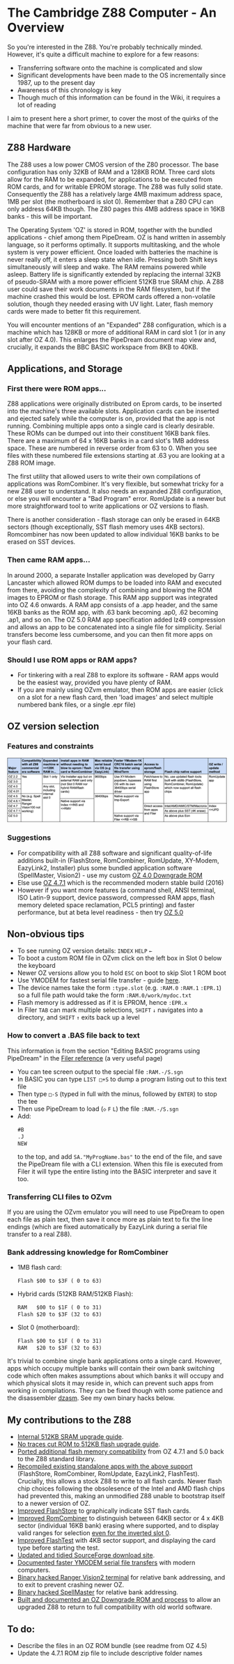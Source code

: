 # The Cambridge Z88 Computer - An Overview

So you're interested in the Z88. You're probably technically minded. However, it's quite a difficult machine to explore for a few reasons:
- Transferring software onto the machine is complicated and slow
- Significant developments have been made to the OS incrementally since 1987, up to the present day
- Awareness of this chronology is key
- Though much of this information can be found in the Wiki, it requires a lot of reading

I aim to present here a short primer, to cover the most of the quirks of the machine that were far from obvious to a new user.


## Z88 Hardware
The Z88 uses a low power CMOS version of the Z80 processor. The base configuration has only 32KB of RAM and a 128KB ROM. Three card slots allow for the RAM to be expanded, for applications to be executed from ROM cards, and for writable EPROM storage. The Z88 was fully solid state. Consequently the Z88 has a relatively large 4MB maximum address space, 1MB per slot (the motherboard is slot 0). Remember that a Z80 CPU can only address 64KB though. The Z80 pages this 4MB address space in 16KB banks - this will be important.

The Operating System 'OZ' is stored in ROM, together with the bundled applications - chief among them PipeDream. OZ is hand written in assembly language, so it performs optimally. It supports multitasking, and the whole system is very power efficient. Once loaded with batteries the machine is never really off, it enters a sleep state when idle. Pressing both Shift keys simultaneously will sleep and wake. The RAM remains powered while asleep. Battery life is significantly extended by replacing the internal 32KB of pseudo-SRAM with a more power efficient 512KB true SRAM chip. A Z88 user could save their work documents in the RAM filesystem, but if the machine crashed this would be lost. EPROM cards offered a non-volatile solution, though they needed erasing with UV light. Later, flash memory cards were made to better fit this requirement.

You will encounter mentions of an "Expanded" Z88 configuration, which is a machine which has 128KB or more of additional RAM in card slot 1 (or in any slot after OZ 4.0). This enlarges the PipeDream document map view and, crucially, it expands the BBC BASIC workspace from 8KB to 40KB.


## Applications, and Storage

### First there were ROM apps...

Z88 applications were originally distributed on Eprom cards, to be inserted into the machine's three available slots. Application cards can be inserted and ejected safely while the computer is on, provided that the app is not running. Combining multiple apps onto a single card is clearly desirable. These ROMs can be dumped out into their constituent 16KB bank files. There are a maximum of 64 x 16KB banks in a card slot's 1MB address space. These are numbered in reverse order from 63 to 0. When you see files with these numbered file extensions starting at .63 you are looking at a Z88 ROM image.

The first utility that allowed users to write their own compilations of applications was RomCombiner. It's very flexible, but somewhat tricky for a new Z88 user to understand. It also needs an expanded Z88 configuration, or else you will encounter a "Bad Program" error. RomUpdate is a newer but more straightforward tool to write applications or OZ versions to flash.

There is another consideration - flash storage can only be erased in 64KB sectors (though exceptionally, SST flash memory uses 4KB sectors). Romcombiner has now been updated to allow individual 16KB banks to be erased on SST devices.

### Then came RAM apps...

In around 2000, a separate Installer application was developed by Garry Lancaster which allowed ROM dumps to be loaded into RAM and executed from there, avoiding the complexity of combining and blowing the ROM images to EPROM or flash storage. This RAM app support was integrated into OZ 4.6 onwards. A RAM app consists of a .app header, and the same 16KB banks as the ROM app, with .63 bank becoming .ap0, .62 becoming .ap1, and so on.
The OZ 5.0 RAM app specification added lz49 compression and allows an app to be concatenated into a single file for simplicity. Serial transfers become less cumbersome, and you can then fit more apps on your flash card.

### Should I use ROM apps or RAM apps?
- For tinkering with a real Z88 to explore its software - RAM apps would be the easiest way, provided you have plenty of RAM.
- If you are mainly using OZvm emulator, then ROM apps are easier (click on a slot for a new flash card, then 'load images' and select multiple numbered bank files, or a single .epr file)


## OZ version selection
### Features and constraints
![Feature Table](./OZ_feature_table.png)

### Suggestions
- For compatibility with all Z88 software and significant quality-of-life additions built-in (FlashStore, RomCombiner, RomUpdate, XY-Modem, EazyLink2, Installer) plus some bundled application software (SpellMaster, Vision2) - use my custom [OZ 4.0 Downgrade ROM](https://cambridgez88.jira.com/wiki/spaces/ZP/pages/2680160375/Slot+0+Flash+Downgrade)
- Else use [OZ 4.7.1](https://sourceforge.net/projects/z88/files/Z88%20ROM/) which is the recommended modern stable build (2016)
- However if you want more features (a command shell, ANSI terminal, ISO Latin-9 support, device password, compressed RAM apps, flash memory deleted space reclamation, PCL5 printing) and faster performance, but at beta level readiness - then try [OZ 5.0](https://sourceforge.net/projects/z88/files/Z88%20ROM/)

## Non-obvious tips
- To see running OZ version details: `INDEX` `HELP` `←`
- To boot a custom ROM file in OZvm click on the left box in Slot 0 below the keyboard
- Newer OZ versions allow you to hold `ESC` on boot to skip Slot 1 ROM boot
- Use YMODEM for fastest serial file transfer - guide [here](https://cambridgez88.jira.com/wiki/spaces/ZP/pages/2676457477/YMODEM+fastest).
- The device names take the form `:type.slot` (e.g. `:RAM.0` `:RAM.1` `:EPR.1`) so a full file path would take the form `:RAM.0/work/mydoc.txt`
- Flash memory is addressed as if it is EPROM, hence `:EPR.x`
- In Filer `TAB` can mark multiple selections, `SHIFT` `↓` navigates into a directory, and `SHIFT` `↑` exits back up a level

### How to convert a .BAS file back to text
This information is from the section "Editing BASIC programs using PipeDream" in the [Filer reference](https://cambridgez88.jira.com/wiki/spaces/UG/pages/35913796/Section+Seven+-+Filer+reference) (a very useful page)
- You can tee screen output to the special file `:RAM.-/S.sgn`
- In BASIC you can type `LIST □+S` to dump a program listing out to this text file
- Then type `□-S` (typed in full with the minus, followed by `ENTER`) to stop the tee
- Then use PipeDream to load (`◇` `F` `L`) the file `:RAM.-/S.sgn`
- Add:
  ```
  #B
  .J
  NEW
  ```
  to the top, and add `SA."MyProgName.bas"` to the end of the file, and save the PipeDream file with a CLI extension. When this file is executed from Filer it will type the entire listing into the BASIC interpreter and save it too.

### Transferring CLI files to OZvm
If you are using the OZvm emulator you will need to use PipeDream to open each file as plain text, then save it once more as plain text to fix the line endings (which are fixed automatically by EazyLink during a serial file transfer to a real Z88).

### Bank addressing knowledge for RomCombiner
- 1MB flash card:
  ```
  Flash $00 to $3F ( 0 to 63)
  ```

- Hybrid cards (512KB RAM/512KB Flash):
  ```
  RAM   $00 to $1F ( 0 to 31)
  Flash $20 to $3F (32 to 63)
  ```

- Slot 0 (motherboard):
  ```
  Flash $00 to $1F ( 0 to 31)
  RAM   $20 to $3F (32 to 63)
  ```

It's trivial to combine single bank applications onto a single card. However, apps which occupy multiple banks will contain their own bank switching code which often makes assumptions about which banks it will occupy and which physical slots it may reside in, which can prevent such apps from working in compilations. They can be fixed though with some patience and the disassembler [dzasm](https://gitlab.com/b4works/dzasm/-/tree/master). See my own binary hacks below.

## My contributions to the Z88
- [Internal 512KB SRAM upgrade guide](https://sinclairzxworld.com/viewtopic.php?p=43036).
- [No traces cut ROM to 512KB flash upgrade guide](https://sinclairzxworld.com/viewtopic.php?p=43320).
- [Ported additional flash memory compatibility](https://bitbucket.org/cambridge/z88/pull-requests/1) from OZ 4.7.1 and 5.0 back to the Z88 standard library.
- [Recompiled existing standalone apps with the above support](https://www.sinclairzxworld.com/viewtopic.php?f=24&t=4783) (FlashStore, RomCombiner, RomUpdate, EazyLink2, FlashTest). Crucially, this allows a stock Z88 to write to all flash cards. Newer flash chip choices following the obsolesence of the Intel and AMD flash chips had prevented this, making an unmodified Z88 unable to bootstrap itself to a newer version of OZ.
- [Improved FlashStore](https://bitbucket.org/cambridge/z88/pull-requests/2) to graphically indicate SST flash cards.
- [Improved RomCombiner](https://bitbucket.org/cambridge/z88/pull-requests/3) to distinguish between 64KB sector or 4 x 4KB sector (individual 16KB bank) erasing where supported, and to display valid ranges for selection [even for the inverted slot 0](https://bitbucket.org/cambridge/z88/pull-requests/6).
- [Improved FlashTest](https://bitbucket.org/cambridge/z88/pull-requests/1/diff#chg-z88apps/flashtest/fltest.asm) with 4KB sector support, and displaying the card type before starting the test.
- [Updated and tidied SourceForge download site](https://sourceforge.net/projects/z88/files/).
- [Documented faster YMODEM serial file transfers](https://cambridgez88.jira.com/wiki/spaces/ZP/pages/2676457477/YMODEM+fastest) with modern computers.
- [Binary hacked Ranger Vision2 terminal](https://cambridgez88.jira.com/wiki/spaces/ZP/pages/2702114818/Vision2+Fix+Patch) for relative bank addressing, and to exit to prevent crashing newer OZ.
- [Binary hacked SpellMaster](https://cambridgez88.jira.com/wiki/spaces/ZP/pages/2735439875/Spell-Master+Fix+Patches) for relative bank addressing.
- [Built and documented an OZ Downgrade ROM and process](https://cambridgez88.jira.com/wiki/spaces/ZP/pages/2680160375/Slot+0+Flash+Downgrade) to allow an upgraded Z88 to return to full compatibility with old world software.

## To do:
- Describe the files in an OZ ROM bundle (see readme from OZ 4.5)
- Update the 4.7.1 ROM zip file to include descriptive folder names
